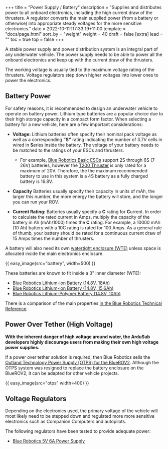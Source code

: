 +++
title = "Power Supply / Battery"
description = "Supplies and distributes power to all onboard electronics, including the high current draw of the thrusters. A regulator converts the main supplied power (from a battery or otherwise) into appropriate steady voltages for the more sensitive electronics."
date = 2022-10-11T17:33:19+11:00
template = "docs/page.html"
sort_by = "weight"
weight = 40
draft = false
[extra]
lead = ""
toc = true
top = false
+++

A stable power supply and power distribution system is an integral part of any underwater vehicle. The power supply needs to be able to power all the onboard electronics and keep up with the current draw of the thrusters.

The working voltage is usually tied to the maximum voltage rating of the thrusters. Voltage regulators step down higher voltages into lower ones to power the electronics.

## Battery Power

For safety reasons, it is recommended to design an underwater vehicle to operate on battery power. Lithium type batteries are a popular choice due to their high storage capacity in a compact form factor. When selecting a battery for a new vehicle, here are a few important considerations:

- **Voltage:** Lithium batteries often specify their nominal pack voltage as well as a corresponding **"S"** rating indicating the number of 3.7V cells in wired in **S**eries inside the battery. The voltage of your battery needs to be matched to the ratings of your ESCs and thrusters.

    * For example, [Blue Robotics Basic ESCs](https://bluerobotics.com/store/thrusters/speed-controllers/besc30-r3/) support 2S through 6S (7-26V) batteries, however the [T200 Thruster](https://bluerobotics.com/store/thrusters/t100-t200-thrusters/t200-thruster-r2-rp/) is only rated for a maximum of 20V. Therefore, the the maximum recommended battery to use in this system is a 4S battery as a fully charged battery is 16.8V.

- **Capacity** Batteries usually specify their capacity in units of mAh, the larger this number, the more energy the battery will store, and the longer you can run your ROV.

- **Current Rating:** Batteries usually specify a **C** rating for **C**urrent. In order to calculate the rated current in Amps, multiply the capacity of the battery in Ah (mAh/1000) times the **C** rating. For example, a 10000 mAh (10 Ah) battery with a 10C rating is rated for 100 Amps. As a general rule of thumb, your battery should be rated for a continuous current draw of 15 Amps times the number of thrusters.

A battery will also need its own [watertight enclosure (WTE)](https://bluerobotics.com/product-category/watertight-enclosures/) unless space is allocated inside the main electronics enclosure.

{{ easy_image(src="battery", width=500) }}

These batteries are known to fit inside a 3" inner diameter (WTE):
* [Blue Robotics Lithium-ion Battery (14.8V, 18Ah)](https://bluerobotics.com/store/comm-control-power/powersupplies-batteries/battery-li-4s-18ah-r3/)
* [Blue Robotics Lithium-ion Battery (14.8V, 15.6Ah)](https://bluerobotics.com/store/comm-control-power/powersupplies-batteries/battery-li-4s-15-6ah/)
* [Blue Robotics Lithium-Polymer Battery (14.8V, 10Ah)](https://bluerobotics.com/store/comm-control-power/powersupplies-batteries/battery-lp-4s-10ah/)

There is a comparison of the main properties [in the Blue Robotics Technical Reference](https://bluerobotics.com/learn/technical-reference/#power-supplies-batteries-and-chargers).


## Power Over Tether (High Voltage)

**With the inherent danger of high voltage around water, the ArduSub developers highly discourage users from making their own high voltage power supplies.**

If a power over tether solution is required, then Blue Robotics sells the [Outland Technology Power Supply (OTPS) for the BlueROV2](https://bluerobotics.com/store/comm-control-power/powersupplies-batteries/otps1kw/). Although the OTPS system was resigned to replace the battery enclosure on the BlueROV2, it can be adapted for other vehicle projects.

{{ easy_image(src="otps" width=400) }}

## Voltage Regulators

Depending on the electronics used, the primary voltage of the vehicle will most likely need to be stepped down and regulated more more sensitive electronics such as Companion Computers and autopilots. 

The following regulators have been tested to provide adequate power:

* [Blue Robotics 5V 6A Power Supply](https://bluerobotics.com/store/comm-control-power/elec-packages/bec-5v6a-r1/)
